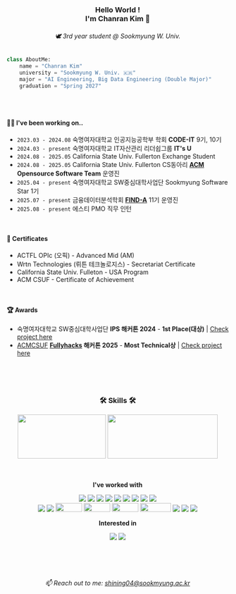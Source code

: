 <div align="center">
    
<!-- 타이틀  -->
### Hello World !<br>I'm Chanran Kim 🥰
###### 🕊️ 3rd year student @ Sookmyung W. Univ. <br>
<!-- [![Hits](https://hits.seeyoufarm.com/api/count/incr/badge.svg?url=https%3A%2F%2Fgithub.com%2Fisliese%2Fhit-counter&count_bg=%231A1B19&title_bg=%23555555&icon=&icon_color=%231A1B19&title=hits&edge_flat=false)](https://hits.seeyoufarm.com) -->
<!--<a href="https://instagram.com/isliese">
    <img 
        src="https://img.shields.io/badge/Instagram-FFDBE6?logo=instagram&logoColor=white&weight=30px&text_color=FFFFFF&title_color=FFFFFF&link={https://www.instagram.com/isliese/}"
        style="height : auto; margin-left : 10px; margin-right : 10px;"/> -->

</div>


<!-- 기본 설명 -->
```python
class AboutMe:
    name = "Chanran Kim"
    university = "Sookmyung W. Univ. 🇰🇷"
    major = "AI Engineering, Big Data Engineering (Double Major)"
    graduation = "Spring 2027"
```
<br>
<br>

#### 👩‍🎓 I've been working on..
- `2023.03 - 2024.08` 숙명여자대학교 인공지능공학부 학회 **CODE-IT** 9기, 10기
- `2024.03 - present` 숙명여자대학교 IT자산관리 리더쉽그룹 **IT's U** 
- `2024.08 - 2025.05` California State Univ. Fullerton Exchange Student
- `2024.08 - 2025.05` California State Univ. Fullerton CS동아리 **[ACM](https://acmcsuf.com/) Opensource Software Team** 운영진
- `2025.04 - present` 숙명여자대학교 SW중심대학사업단 Sookmyung Software Star 1기
- `2025.07 - present` 금융데이터분석학회 [**FIND-A**](https://find-a-ai.github.io/) 11기 운영진
- `2025.08 - present` 에스티 PMO 직무 인턴
<br>

#### 🎉 Certificates
- ACTFL OPIc (오픽) - Advanced Mid (AM)
- Wrtn Technologies (뤼튼 테크놀로지스) - Secretariat Certificate
- California State Univ. Fulleton - USA Program
- ACM CSUF - Certificate of Achievement
<br>

#### 🏆 Awards
- 숙명여자대학교 SW중심대학사업단 **IPS 해커톤 2024** - **1st Place(대상)** | [Check project here](https://github.com/dl-tpdnjs/IPS_BingBong)<br> 
- [ACMCSUF](https://acmcsuf.com/) **[Fullyhacks](https://fullyhacks.acmcsuf.com/) 해커톤 2025** - **Most Technical상** | [Check project here](https://github.com/isliese/ASTRO-ASL)

<br>

<br>

<br>

<div align="center">

### 🛠️ Skills 🛠️
<!-- 백준 티어 -->
<img src="http://mazassumnida.wtf/api/v2/generate_badge?boj=shining04" width="200" height="100" />

<!-- 깃허브 Top Langs -->
<a>
    <img src="https://github-readme-stats.vercel.app/api/top-langs/?username=isliese&layout=compact&count_private=true&custom_title=My%20Languages&bg_color=141414&hide=jupyter%20notebook,shell,Batchfile&title_color=FFFFFF&lang_count=8&text_color=FFFFFF" width="250" height="100" />
</a>

<br><br>
**I've worked with**
<!-- 스킬 뱃지 -->
<img src="https://img.shields.io/badge/Python-3776AB?style=flat-square&logo=Python&logoColor=white"/> <img src="https://img.shields.io/badge/Flask-000000?style=flat-square&logo=flask&logoColor=white"/> <img src="https://img.shields.io/badge/JAVA-007396?style=flat&logo=Java&logoColor=white"/> <img src="https://img.shields.io/badge/React-61DAFB?style=flat-square&logo=React&logoColor=black"/> <img src="https://img.shields.io/badge/HTML5-E34F26?style=flat-square&logo=html5&logoColor=white"/> <img src="https://img.shields.io/badge/CSS3-1572B6?style=flat-square&logo=css3&logoColor=white"/> <img src="https://img.shields.io/badge/Typescript-3178C6?style=flat-square&logo=Typescript&logoColor=white"/> <img src="https://img.shields.io/badge/JavaScript-F7DF1E?style=flat-square&logo=javascript&logoColor=black"/> <img src="https://img.shields.io/badge/Svelte-FF3E00?style=flat-square&logo=Svelte&logoColor=white"/> <br> <img src="https://img.shields.io/badge/C-A8B9CC?style=flat-square&logo=C&logoColor=white"/> <img src="https://img.shields.io/badge/C++-00599C?style=flat-square&logo=C%2B%2B&logoColor=white"/> <img src="https://img.shields.io/badge/Figma-F24E1E?style=for-the-badge&logo=Figma&logoColor=white" width="60" height="20"> <img src="https://img.shields.io/badge/numpy-%23013243.svg?style=for-the-badge&logo=numpy&logoColor=white" width="60" height="20"> 
<img src="https://img.shields.io/badge/Matplotlib-%23ffffff.svg?style=for-the-badge&logo=Matplotlib&logoColor=black" width="60" height="20">
<img src="https://img.shields.io/badge/scikit--learn-%23F7931E.svg?style=for-the-badge&logo=scikit-learn&logoColor=white" width="70" height="20">
<img src="https://img.shields.io/badge/Node.js-339933?style=flat-square&logo=Node.js&logoColor=white"/>
<img src="https://img.shields.io/badge/MySQL-4479A1?style=flat-square&logo=MySQL&logoColor=white"/>
<img src="https://img.shields.io/badge/MongoDB-47A248?style=flat-square&logo=MongoDB&logoColor=white"/>




**Interested in**
<!-- 스킬 뱃지 -->
<img src="https://img.shields.io/badge/MySQL-4479A1?style=flat-square&logo=MySQL&logoColor=white"/>

<img src="https://img.shields.io/badge/Amazon AWS-232F3E?style=flat-square&logo=amazonaws&logoColor=white"/>

<br><br><br>

###### 📫 Reach out to me: shining04@sookmyung.ac.kr







